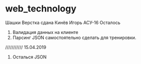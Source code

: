 # web_technology
Шашки
Верстка сдана Кинёв Игорь АСУ-16
Осталось 
1. Валидация данных на клиенте
2. Парсинг JSON самостоятельно сделать для тренировки. 


///////////
15.04.2019
1. Осталься JSON

